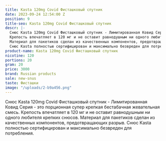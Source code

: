 ```yaml
---
title: Kasta 120mg Covid Фисташковый спутник
date: 2023-09-24 12:54:00 Z
position: 9
title-seo: Kasta 120mg Covid Фисташковый спутник
descr: |-
  Снюс Kasta 120mg Covid Фисташковый спутник - Лимитированная Ковид Серия - это порционная супер крепкая бестабачная жевательная смесь.
  Крепость впечатляет в 120 мг и не оставит равнодушным ни одного любителя крепких снюсов.
  Материал для пакетиков сделан из качественных компонентов, предотвращающих разрыв.
  Снюс Kasta полностью сертифицирован и максимально безвреден для потребления.
product-name: Kasta 120mg Covid Фисташковый спутник
nicotine: 120
portions: 20
gram: 20
price: 3000
brand: Russian products
sale: new-snus
taste: Фисташки
image: "/uploads/2-b9a456.png"
---
```


Снюс Kasta 120mg Covid Фисташковый спутник - Лимитированная Ковид Серия - это порционная супер крепкая бестабачная жевательная смесь.
Крепость впечатляет в 120 мг и не оставит равнодушным ни одного любителя крепких снюсов.
Материал для пакетиков сделан из качественных компонентов, предотвращающих разрыв.
Снюс Kasta полностью сертифицирован и максимально безвреден для потребления.